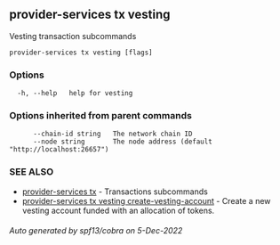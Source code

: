 ## provider-services tx vesting

Vesting transaction subcommands

```
provider-services tx vesting [flags]
```

### Options

```
  -h, --help   help for vesting
```

### Options inherited from parent commands

```
      --chain-id string   The network chain ID
      --node string       The node address (default "http://localhost:26657")
```

### SEE ALSO

* [provider-services tx](provider-services_tx.md)	 - Transactions subcommands
* [provider-services tx vesting create-vesting-account](provider-services_tx_vesting_create-vesting-account.md)	 - Create a new vesting account funded with an allocation of tokens.

###### Auto generated by spf13/cobra on 5-Dec-2022
